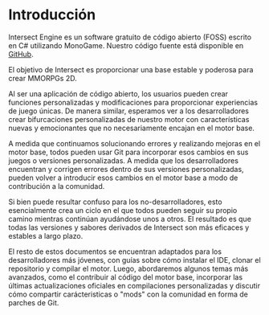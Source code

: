 # Introducción
Intersect Engine es un software gratuito de código abierto (FOSS) escrito en C# utilizando MonoGame. Nuestro código fuente está disponible en [GitHub](https://github.com/AscensionGameDev/Intersect-Engine).

El objetivo de Intersect es proporcionar una base estable y poderosa para crear MMORPGs 2D.

Al ser una aplicación de código abierto, los usuarios pueden crear funciones personalizadas y modificaciones para proporcionar experiencias de juego únicas. De manera similar, esperamos ver a los desarrolladores crear bifurcaciones personalizadas de nuestro motor con características nuevas y emocionantes que no necesariamente encajan en el motor base.

A medida que continuamos solucionando errores y realizando mejoras en el motor base, todos pueden usar Git para incorporar esos cambios en sus juegos o versiones personalizadas. A medida que los desarrolladores encuentran y corrigen errores dentro de sus versiones personalizadas, pueden volver a introducir esos cambios en el motor base a modo de contribución a la comunidad.

Si bien puede resultar confuso para los no-desarrolladores, esto esencialmente crea un ciclo en el que todos pueden seguir su propio camino mientras continúan ayudándose unos a otros. El resultado es que todas las versiones y sabores derivados de Intersect son más eficaces y estables a largo plazo.

El resto de estos documentos se encuentran adaptados para los desarrolladores más jóvenes, con guías sobre cómo instalar el IDE, clonar el repositorio y compilar el motor. Luego, abordaremos algunos temas más avanzados, como el contribuir al código del motor base, incorporar las últimas actualizaciones oficiales en compilaciones personalizadas y discutir cómo compartir carácteristicas o "mods" con la comunidad en forma de parches de Git.
